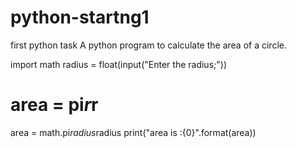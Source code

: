 # python-startng1
first python task
A python program to calculate the area of a circle.


import math
radius = float(input("Enter the radius;"))
# area = pi*r*r
area = math.pi*radius*radius
print("area is :{0}".format(area))
